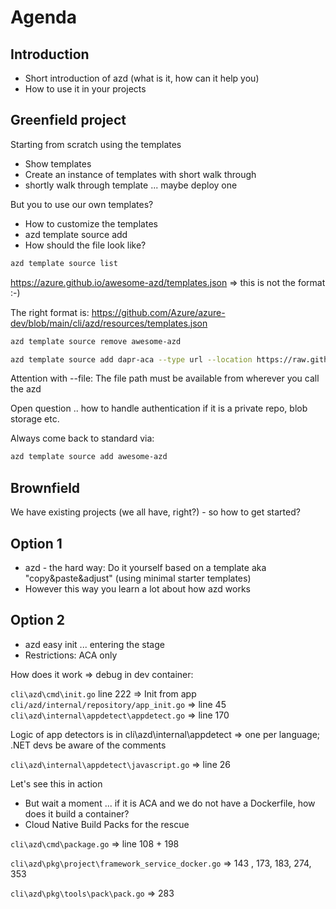 # Agenda

## Introduction

- Short introduction of azd (what is it, how can it help you)
- How to use it in your projects

## Greenfield project

Starting from scratch using the templates

- Show templates
- Create an instance of templates with short walk through
- shortly walk through template ... maybe deploy one

But you to use our own templates?

- How to customize the templates
- azd template source add
- How should the file look like?

```bash
azd template source list
```

https://azure.github.io/awesome-azd/templates.json => this is not the format :-)

The right format is: https://github.com/Azure/azure-dev/blob/main/cli/azd/resources/templates.json

```bash
azd template source remove awesome-azd
```

```bash
azd template source add dapr-aca --type url --location https://raw.githubusercontent.com/lechnerc77/azd-festive-tech-calendar-2023/main/custom_template/dapr_template.json
```

Attention with --file: The file path must be available from wherever you call the azd

Open question .. how to handle authentication if it is a private repo, blob storage etc.

Always come back to standard via:

```bash
azd template source add awesome-azd
```

## Brownfield

We have existing projects (we all have, right?) - so how to get started?

## Option 1

- azd - the hard way: Do it yourself based on a template aka "copy&paste&adjust" (using minimal starter templates)
- However this way you learn a lot about how azd works

## Option 2

- azd easy init ... entering the stage
- Restrictions: ACA only

How does it work => debug in dev container:

`cli\azd\cmd\init.go` line 222 => Init from app
`cli/azd/internal/repository/app_init.go` => line 45
`cli\azd\internal\appdetect\appdetect.go` => line 170

Logic of app detectors is in cli\azd\internal\appdetect => one per language; .NET devs be aware of the comments

`cli\azd\internal\appdetect\javascript.go` => line 26

Let's see this in action

- But wait a moment ... if it is ACA and we do not have a Dockerfile, how does it build a container?
- Cloud Native Build Packs for the rescue

`cli\azd\cmd\package.go` => line 108 + 198

`cli\azd\pkg\project\framework_service_docker.go` => 143 , 173, 183, 274, 353

`cli\azd\pkg\tools\pack\pack.go` => 283